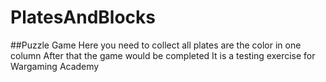 # PlatesAndBlocks

##Puzzle Game 
Here you need to collect all plates are the color in one column
After that the game would be completed
It is a testing exercise for Wargaming Academy
